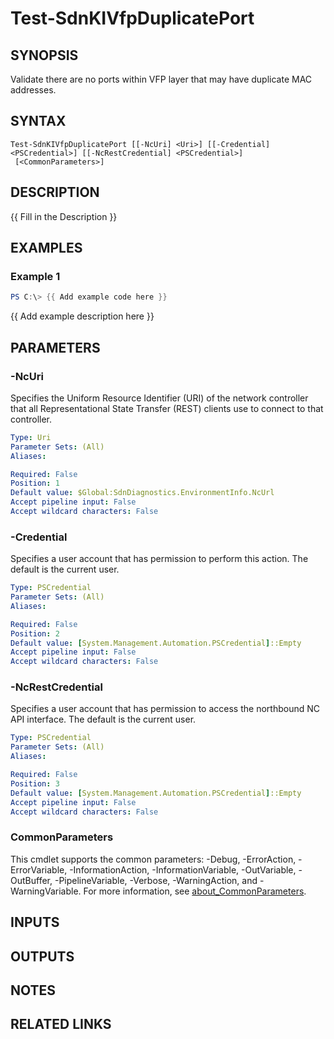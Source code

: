 # Test-SdnKIVfpDuplicatePort

## SYNOPSIS
Validate there are no ports within VFP layer that may have duplicate MAC addresses.

## SYNTAX

```
Test-SdnKIVfpDuplicatePort [[-NcUri] <Uri>] [[-Credential] <PSCredential>] [[-NcRestCredential] <PSCredential>]
 [<CommonParameters>]
```

## DESCRIPTION
{{ Fill in the Description }}

## EXAMPLES

### Example 1
```powershell
PS C:\> {{ Add example code here }}
```

{{ Add example description here }}

## PARAMETERS

### -NcUri
Specifies the Uniform Resource Identifier (URI) of the network controller that all Representational State Transfer (REST) clients use to connect to that controller.

```yaml
Type: Uri
Parameter Sets: (All)
Aliases:

Required: False
Position: 1
Default value: $Global:SdnDiagnostics.EnvironmentInfo.NcUrl
Accept pipeline input: False
Accept wildcard characters: False
```

### -Credential
Specifies a user account that has permission to perform this action.
The default is the current user.

```yaml
Type: PSCredential
Parameter Sets: (All)
Aliases:

Required: False
Position: 2
Default value: [System.Management.Automation.PSCredential]::Empty
Accept pipeline input: False
Accept wildcard characters: False
```

### -NcRestCredential
Specifies a user account that has permission to access the northbound NC API interface.
The default is the current user.

```yaml
Type: PSCredential
Parameter Sets: (All)
Aliases:

Required: False
Position: 3
Default value: [System.Management.Automation.PSCredential]::Empty
Accept pipeline input: False
Accept wildcard characters: False
```

### CommonParameters
This cmdlet supports the common parameters: -Debug, -ErrorAction, -ErrorVariable, -InformationAction, -InformationVariable, -OutVariable, -OutBuffer, -PipelineVariable, -Verbose, -WarningAction, and -WarningVariable. For more information, see [about_CommonParameters](http://go.microsoft.com/fwlink/?LinkID=113216).

## INPUTS

## OUTPUTS

## NOTES

## RELATED LINKS
